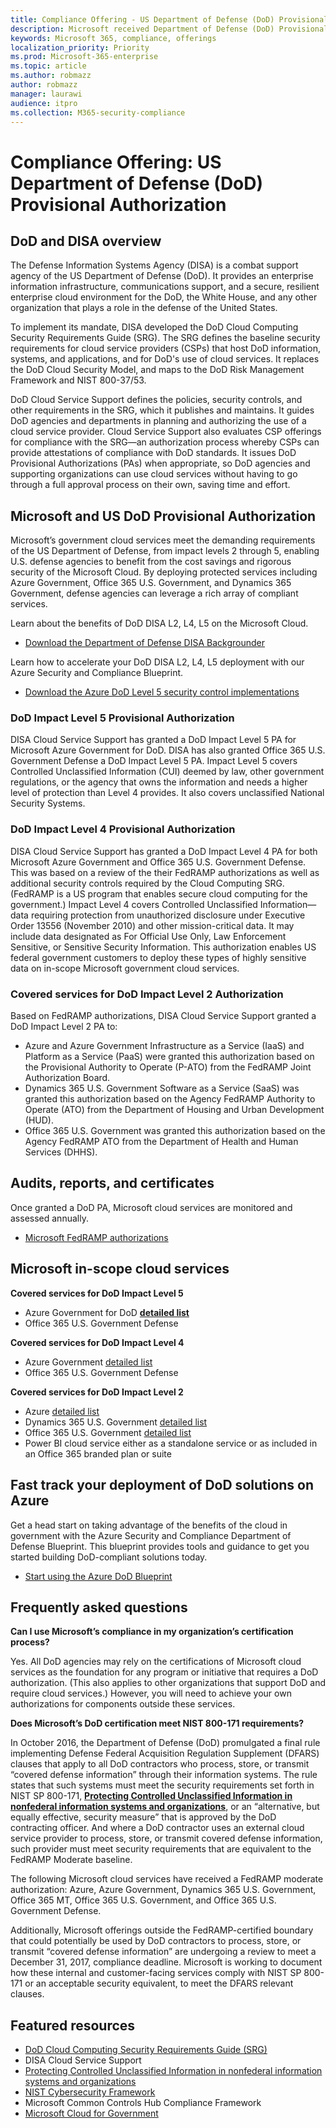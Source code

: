 ```yaml
---
title: Compliance Offering - US Department of Defense (DoD) Provisional Authorization
description: Microsoft received Department of Defense (DoD) Provisional Authorizations at Impact Levels 5, 4, and 2.
keywords: Microsoft 365, compliance, offerings
localization_priority: Priority
ms.prod: Microsoft-365-enterprise
ms.topic: article
ms.author: robmazz
author: robmazz
manager: laurawi
audience: itpro
ms.collection: M365-security-compliance
---
```


# Compliance Offering: US Department of Defense (DoD) Provisional Authorization

## DoD and DISA overview

The Defense Information Systems Agency (DISA) is a combat support agency of the US Department of Defense (DoD). It provides an enterprise information infrastructure, communications support, and a secure, resilient enterprise cloud environment for the DoD, the White House, and any other organization that plays a role in the defense of the United States.  
  
To implement its mandate, DISA developed the DoD Cloud Computing Security Requirements Guide (SRG). The SRG defines the baseline security requirements for cloud service providers (CSPs) that host DoD information, systems, and applications, and for DoD's use of cloud services. It replaces the DoD Cloud Security Model, and maps to the DoD Risk Management Framework and NIST 800-37/53.  
  
DoD Cloud Service Support defines the policies, security controls, and other requirements in the SRG, which it publishes and maintains. It guides DoD agencies and departments in planning and authorizing the use of a cloud service provider. Cloud Service Support also evaluates CSP offerings for compliance with the SRG—an authorization process whereby CSPs can provide attestations of compliance with DoD standards. It issues DoD Provisional Authorizations (PAs) when appropriate, so DoD agencies and supporting organizations can use cloud services without having to go through a full approval process on their own, saving time and effort.

## Microsoft and US DoD Provisional Authorization

Microsoft’s government cloud services meet the demanding requirements of the US Department of Defense, from impact levels 2 through 5, enabling U.S. defense agencies to benefit from the cost savings and rigorous security of the Microsoft Cloud. By deploying protected services including Azure Government, Office 365 U.S. Government, and Dynamics 365 Government, defense agencies can leverage a rich array of compliant services.

Learn about the benefits of DoD DISA L2, L4, L5 on the Microsoft Cloud.

- [Download the Department of Defense DISA Backgrounder](https://aka.ms/disa-backgrounder)

Learn how to accelerate your DoD DISA L2, L4, L5 deployment with our Azure Security and Compliance Blueprint.

- [Download the Azure DoD Level 5 security control implementations](https://servicetrust.microsoft.com/ViewPage/Blueprint?command=Download&downloadType=Document&downloadId=e391da04-ae17-472c-9634-959c5ce6ba92&docTab=fc060920-cdb8-11e7-bacf-0bf52b09d912_DoD%20Blueprint)

### DoD Impact Level 5 Provisional Authorization

DISA Cloud Service Support has granted a DoD Impact Level 5 PA for Microsoft Azure Government for DoD. DISA has also granted Office 365 U.S. Government Defense a DoD Impact Level 5 PA. Impact Level 5 covers Controlled Unclassified Information (CUI) deemed by law, other government regulations, or the agency that owns the information and needs a higher level of protection than Level 4 provides. It also covers unclassified National Security Systems.

### DoD Impact Level 4 Provisional Authorization

DISA Cloud Service Support has granted a DoD Impact Level 4 PA for both Microsoft Azure Government and Office 365 U.S. Government Defense. This was based on a review of the their FedRAMP authorizations as well as additional security controls required by the Cloud Computing SRG. (FedRAMP is a US program that enables secure cloud computing for the government.) Impact Level 4 covers Controlled Unclassified Information—data requiring protection from unauthorized disclosure under Executive Order 13556 (November 2010) and other mission-critical data. It may include data designated as For Official Use Only, Law Enforcement Sensitive, or Sensitive Security Information. This authorization enables US federal government customers to deploy these types of highly sensitive data on in-scope Microsoft government cloud services.

### Covered services for DoD Impact Level 2 Authorization

Based on FedRAMP authorizations, DISA Cloud Service Support granted a DoD Impact Level 2 PA to:

- Azure and Azure Government Infrastructure as a Service (IaaS) and Platform as a Service (PaaS) were granted this authorization based on the Provisional Authority to Operate (P-ATO) from the FedRAMP Joint Authorization Board.
- Dynamics 365 U.S. Government Software as a Service (SaaS) was granted this authorization based on the Agency FedRAMP Authority to Operate (ATO) from the Department of Housing and Urban Development (HUD).
- Office 365 U.S. Government was granted this authorization based on the Agency FedRAMP ATO from the Department of Health and Human Services (DHHS).

## Audits, reports, and certificates

Once granted a DoD PA, Microsoft cloud services are monitored and assessed annually.

- [Microsoft FedRAMP authorizations](https://marketplace.fedramp.gov/#/products?sort=productName&productNameSearch=microsoft)

## Microsoft in-scope cloud services

**Covered services for DoD Impact Level 5**

- Azure Government for DoD [**detailed list**](https://aka.ms/AzureCompliance)
- Office 365 U.S. Government Defense

**Covered services for DoD Impact Level 4**

- Azure Government [detailed list](https://aka.ms/AzureCompliance)
- Office 365 U.S. Government Defense

**Covered services for DoD Impact Level 2**

- Azure [detailed list](https://aka.ms/AzureCompliance)
- Dynamics 365 U.S. Government [detailed list](https://aka.ms/d365-compliance-list)
- Office 365 U.S. Government [detailed list](https://aka.ms/o365-compliance-framework)
- Power BI cloud service either as a standalone service or as included in an Office 365 branded plan or suite

## Fast track your deployment of DoD solutions on Azure

Get a head start on taking advantage of the benefits of the cloud in government with the Azure Security and Compliance Department of Defense Blueprint. This blueprint provides tools and guidance to get you started building DoD-compliant solutions today.

- [Start using the Azure DoD Blueprint](https://aka.ms/Azure-Blueprint-DoD-NIST)

## Frequently asked questions

**Can I use Microsoft’s compliance in my organization’s certification process?**

Yes. All DoD agencies may rely on the certifications of Microsoft cloud services as the foundation for any program or initiative that requires a DoD authorization. (This also applies to other organizations that support DoD and require cloud services.) However, you will need to achieve your own authorizations for components outside these services.

**Does Microsoft’s DoD certification meet NIST 800-171 requirements?**

In October 2016, the Department of Defense (DoD) promulgated a final rule implementing Defense Federal Acquisition Regulation Supplement (DFARS) clauses that apply to all DoD contractors who process, store, or transmit “covered defense information” through their information systems. The rule states that such systems must meet the security requirements set forth in NIST SP 800-171, [**Protecting Controlled Unclassified Information in nonfederal information systems and organizations**](http://nvlpubs.nist.gov/nistpubs/SpecialPublications/NIST.SP.800-171.pdf), or an “alternative, but equally effective, security measure” that is approved by the DoD contracting officer. And where a DoD contractor uses an external cloud service provider to process, store, or transmit covered defense information, such provider must meet security requirements that are equivalent to the FedRAMP Moderate baseline.

The following Microsoft cloud services have received a FedRAMP moderate authorization: Azure, Azure Government, Dynamics 365 U.S. Government, Office 365 MT, Office 365 U.S. Government, and Office 365 U.S. Government Defense.

Additionally, Microsoft offerings outside the FedRAMP-certified boundary that could potentially be used by DoD contractors to process, store, or transmit “covered defense information” are undergoing a review to meet a December 31, 2017, compliance deadline. Microsoft is working to document how these internal and customer-facing services comply with NIST SP 800-171 or an acceptable security equivalent, to meet the DFARS relevant clauses.

## Featured resources

- [DoD Cloud Computing Security Requirements Guide (SRG)](http://iase.disa.mil/cloud_security/cloudsrg/Pages/home.aspx)
- DISA Cloud Service Support
- [Protecting Controlled Unclassified Information in nonfederal information systems and organizations](http://nvlpubs.nist.gov/nistpubs/SpecialPublications/NIST.SP.800-171.pdf)
- [NIST Cybersecurity Framework](https://www.nist.gov/cyberframework)
- Microsoft Common Controls Hub Compliance Framework
- [Microsoft Cloud for Government](http://enterprise.microsoft.com/en-us/industries/government/start-your-microsoft-cloud-for-government-trial-today)
